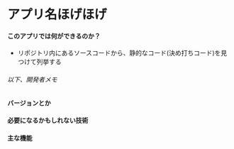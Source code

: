 # アプリ名ほげほげ

#### このアプリでは何ができるのか？
* リポジトリ内にあるソースコードから、静的なコード(決め打ちコード)を見つけて列挙する

###### 以下、開発者メモ
#### バージョンとか


#### 必要になるかもしれない技術

#### 主な機能
